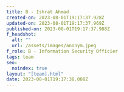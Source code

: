 ```yaml
---
title: B - Ishrat Ahmad
created-on: 2023-08-01T19:17:37.928Z
updated-on: 2023-08-01T19:17:37.969Z
published-on: 2023-08-01T19:17:37.988Z
f_headshot:
  alt: ""
  url: /assets/images/anonym.jpeg
f_role: B - Information Security Officier
tags: team
seo:
  noindex: true
layout: "[team].html"
date: 2023-08-01T19:17:38.008Z
---
```

